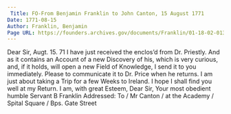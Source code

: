 ```yaml
---
 Title: FO-From Benjamin Franklin to John Canton, 15 August 1771
Date: 1771-08-15
Author: Franklin, Benjamin
Page URL: https://founders.archives.gov/documents/Franklin/01-18-02-0130
---
```

Dear Sir,
Augt. 15. 71
I have just received the enclos’d from Dr. Priestly. And as it contains an Account of a new Discovery of his, which is very curious, and, if it holds, will open a new Field of Knowledge, I send it to you immediately. Please to communicate it to Dr. Price  when he returns. I am just about taking a Trip for a few Weeks to Ireland. I hope I shall find you well at my Return. I am, with great Esteem, Dear Sir, Your most obedient humble Servant
B Franklin
 Addressed: To / Mr Canton / at the Academy / Spital Square / Bps. Gate Street
